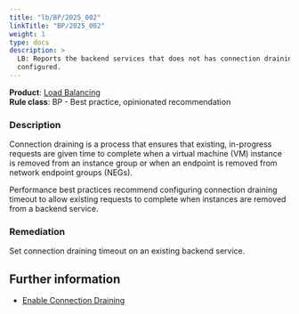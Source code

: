 ```yaml
---
title: "lb/BP/2025_002"
linkTitle: "BP/2025_002"
weight: 1
type: docs
description: >
  LB: Reports the backend services that does not has connection draining
  configured.
---
```


**Product**: [Load Balancing](https://cloud.google.com/load-balancing)\
**Rule class**: BP - Best practice, opinionated recommendation

### Description

Connection draining is a process that ensures that existing, in-progress
requests are given time to complete when a virtual machine (VM) instance is
removed from an instance group or when an endpoint is removed from network
endpoint groups (NEGs).

Performance best practices recommend configuring connection draining
timeout to allow existing requests to complete when instances are removed
from a backend service.

### Remediation

Set connection draining timeout on an existing backend service.

## Further information

- [Enable Connection Draining](https://cloud.google.com/load-balancing/docs/enabling-connection-draining)
